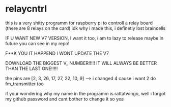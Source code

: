 # relaycntrl


this is a very shitty programm for raspberry pi to controll a relay board (there are 8 relays on the card)
idk why i made this, i definetly lost braincells

IF U WANT NEW V7 VERSION, I want it too, i am to lazy to release maybe in future you can see in my repo!

  F**K YOU IT HAPPEND I WONT UPDATE THE V7 


DOWNLOAD THE BIGGEST V_ NUMBER!!!!! IT WILL ALWAYS BE BETTER THAN THE LAST ONE!!!!!

the pins are [2, 3, 26, 17, 27, 22, 10, 9] --> i changed 4 cause i want 2 do fm_transmitter too

if your wondering why my name in the programm is rattatwingo, well i forgot my github password and cant bother to change it so yea
